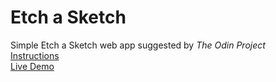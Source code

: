 # Etch a Sketch

Simple Etch a Sketch web app suggested by *The Odin Project* \
[Instructions](https://www.theodinproject.com/lessons/foundations-etch-a-sketch) \
[Live Demo](https://imvot.github.io/etch-a-sketch/)
